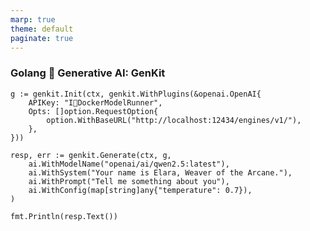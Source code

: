 ```yaml
---
marp: true
theme: default
paginate: true
---
```

<style>
.dodgerblue {
  color: dodgerblue;
}
.indianred {
  color: indianred;
}
.seagreen {
  color: seagreen;
}
</style>
### Golang 🩵 Generative AI: **GenKit**

```golang
g := genkit.Init(ctx, genkit.WithPlugins(&openai.OpenAI{
    APIKey: "I💙DockerModelRunner",
    Opts: []option.RequestOption{
        option.WithBaseURL("http://localhost:12434/engines/v1/"),
    },
}))

resp, err := genkit.Generate(ctx, g,
    ai.WithModelName("openai/ai/qwen2.5:latest"),
    ai.WithSystem("Your name is Elara, Weaver of the Arcane."),
    ai.WithPrompt("Tell me something about you"),
    ai.WithConfig(map[string]any{"temperature": 0.7}),
)

fmt.Println(resp.Text())
```
<!--

-->
